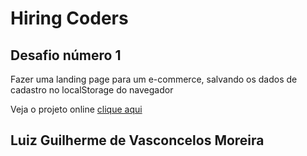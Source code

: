 # Hiring Coders
## Desafio número 1

Fazer uma landing page para um e-commerce, salvando os dados de cadastro no localStorage do navegador

Veja o projeto online [clique aqui](https://template-node-fulljs-ppmjl2k5l-luizgvm.vercel.app/)

## Luiz Guilherme de Vasconcelos Moreira